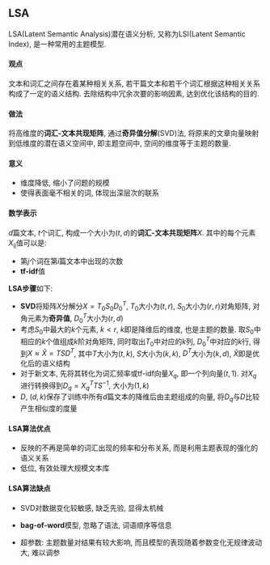 ## LSA

LSA(Latent Semantic Analysis)潜在语义分析, 又称为LSI(Latent  Semantic Index), 是一种常用的主题模型.

#### 观点

文本和词汇之间存在着某种相关关系, 若干篇文本和若干个词汇根据这种相关关系构成了一定的语义结构. 去除结构中冗余次要的影响因素, 达到优化该结构的目的.

#### 做法

将高维度的**词汇-文本共现矩阵**, 通过**奇异值分解**(SVD)法, 将原来的文章向量映射到低维度的潜在语义空间中, 即主题空间中, 空间的维度等于主题的数量.

#### 意义

- 维度降低, 缩小了问题的规模
- 使得表面毫不相关的词, 体现出深层次的联系

#### 数学表示

$d$篇文本, $t$个词汇, 构成一个大小为$(t, d)$的**词汇-文本共现矩阵**$X$. 其中的每个元素$X_{ij}$值可以是:

- 第$j$个词在第$i$篇文本中出现的次数
- **tf-idf**值

**LSA步骤**如下:

- **SVD**将矩阵$X$分解分$X=T_0S_0D_0^T$, $T_0$大小为$(t, r)$, $S_0$大小为$(r,r)$对角矩阵, 对角元素为**奇异值**, $D_0^T$大小为$(r,d)$
- 考虑$S_0$中最大的$k$个元素, $k\lt{r}$, $k$即是降维后的维度, 也是主题的数量. 取$S_0$中相应的$k$个值组成$k$阶对角矩阵, 同时取出$T_0$中对应的$k$列, $D_0^T$中对应的$k$行, 得到$X\approx{\hat{X}}=TSD^T$, 其中$T$大小为$(t,k)$, $S$大小为$(k,k)$, $D^T$大小为$(k,d)$, $\hat{X}$即是优化后的语义结构
- 对于新文本, 先将其转化为词汇频率或tf-idf向量$X_q$, 即一个列向量$(t,1)$. 对$X_q$进行转换得到$D_q=X_q^TTS^{-1}$, 大小为$(1,k)$
- $D$, $(d,k)$保存了训练中所有$d$篇文本的降维后由主题组成的向量, 将$D_q$与$D$比较产生相似度的度量

#### LSA算法优点

- 反映的不再是简单的词汇出现的频率和分布关系, 而是利用主题表现的强化的语义关系
- 低位, 有效处理大规模文本库

#### LSA算法缺点

- SVD对数据变化较敏感, 缺乏先验, 显得太机械
- **bag-of-word**模型, 忽略了语法, 词语顺序等信息

- 超参数: 主题数量对结果有较大影响, 而且模型的表现随着参数变化无规律波动大, 难以调参

